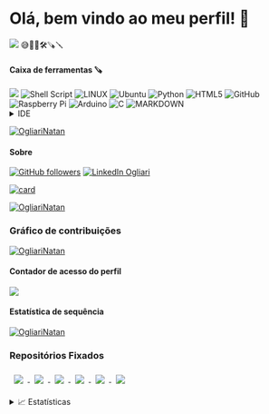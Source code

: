 # Olá, bem vindo ao meu perfil! 👋

<img src="https://img.shields.io/github/license/OgliariNatan/OgliariNatan?color=violet&style=plastic" />
😅🌱🔭🛠🪚🪛

#### Caixa de ferramentas 🪚
<img src="https://img.shields.io/badge/C-00599C?style=for-the-badge&logo=c&logoColor=white" />
<img alt="Shell Script" src="https://img.shields.io/badge/shell_script-%23121011.svg?style=for-the-badge&logo=gnu-bash&logoColor=white"/>
<img alt="LINUX" src="https://img.shields.io/badge/Linux-E34F26?style=for-the-badge&logo=linux&logoColor=black" />
<img alt="Ubuntu" src="https://img.shields.io/badge/Ubuntu-E95420?style=for-the-badge&logo=ubuntu&logoColor=white" />
<img alt="Python" src="https://img.shields.io/badge/python-%2314354C.svg?style=for-the-badge&logo=python&logoColor=white"/>
<img alt="HTML5" src="https://img.shields.io/badge/HTML-239120?style=for-the-badge&logo=html5&logoColor=white"/>
<img alt="GitHub" src="https://img.shields.io/badge/github-%23121011.svg?style=for-the-badge&logo=github&logoColor=white"/>
<img alt="Raspberry Pi" src="https://img.shields.io/badge/-RaspberryPi-C51A4A?style=for-the-badge&logo=Raspberry-Pi"/>
<img alt="Arduino" src="https://img.shields.io/badge/-Arduino-00979D?style=for-the-badge&logo=Arduino&logoColor=white"/>
<img alt="C" src="https://img.shields.io/badge/C-00599C?style=for-the-badge&logo=c&logoColor=white"/>
<img alt="MARKDOWN" src="https://img.shields.io/badge/Markdown-000000?style=for-the-badge&logo=markdown&logoColor=white"/>

<details>
<summary> IDE </summary>
<img alt="ATOM" src="https://img.shields.io/badge/Atom-66595C?style=for-the-badge&logo=Atom&logoColor=white"/> <img alt="COLAB" src="https://img.shields.io/badge/Colab-F9AB00?style=for-the-badge&logo=googlecolab&color=525252"/>
</details>

[![OgliariNatan](https://github-readme-stats.vercel.app/api/top-langs/?username=OgliariNatan&hide=html&layout=compact=true&theme=dracula)](https://github.com/OgliariNatan/github-readme-stats)

#### Sobre

[![GitHub followers](https://img.shields.io/github/followers/Ogliarinatan?label=GitHub&logo=Github&style=for-the-badge)](https://github.com/Ogliarinatan/)
 [![LinkedIn Ogliari](https://img.shields.io/badge/LinkedIn-0077B5?style=for-the-badge&logo=linkedin&logoColor=white)](https://br.linkedin.com/in/natan-ogliari-526591bb)


[![card](https://github-readme-stats.vercel.app/api?username=OgliariNatan&theme=dark&show_icons=true)](https://github.com/anuraghazra/github-readme-stats)

[![OgliariNatan](https://github-profile-trophy.vercel.app/?username=OgliariNatan)](https://github-profile-trophy.vercel.app/?username=OgliariNatan&theme=dark)


### Gráfico de contribuições
[![OgliariNatan](https://github-profile-summary-cards.vercel.app/api/cards/profile-details?username=OgliariNatan)](https://github-profile-summary-cards.vercel.app/api/cards/profile-details?username=OgliariNatan&theme=dracula)

#### Contador de acesso do perfil
<img src="https://hits.seeyoufarm.com/api/count/incr/badge.svg?url=https%3A%2F%2Fgithub.com%2FOgliariNatan1212%2Fhit-counter" />

#### Estatística de sequência

[![OgliariNatan](https://github-readme-streak-stats.herokuapp.com/?user=OgliariNatan)](https://github-readme-streak-stats.herokuapp.com/?user=OgliariNatan&theme=cobalt)


### Repositórios Fixados

<a href="https://github.com/OgliariNatan/ng-limeade">  <img align="center" style="margin:0.5rem" src="https://github-readme-stats.vercel.app/api/pin/?username=OgliariNatan&repo=zeniteSolar&title_color=ffffff&text_color=c9cacc&icon_color=4AB197&bg_color=1A2B34" /> </a>
<a href="https://github.com/OgliariNatan/ng-limeade">  <img align="center" style="margin:0.5rem" src="https://github-readme-stats.vercel.app/api/pin/?username=OgliariNatan&repo=Template-UNOPAR&title_color=ffffff&text_color=c9cacc&icon_color=4AB197&bg_color=1A2B34" /> </a>
<a href="https://github.com/OgliariNatan/ng-limeade">  <img align="center" style="margin:0.5rem" src="https://github-readme-stats.vercel.app/api/pin/?username=OgliariNatan&repo=rotina_backup&title_color=ffffff&text_color=c9cacc&icon_color=4AB197&bg_color=1A2B34" /> </a>
<a href="https://github.com/OgliariNatan/ng-limeade">  <img align="center" style="margin:0.5rem" src="https://github-readme-stats.vercel.app/api/pin/?username=OgliariNatan&repo=Programa-o_em_Python&title_color=ffffff&text_color=c9cacc&icon_color=4AB197&bg_color=1A2B34" /> </a>
<a href="https://github.com/OgliariNatan/ng-limeade">  <img align="center" style="margin:0.5rem" src="https://github-readme-stats.vercel.app/api/pin/?username=OgliariNatan&repo=-ScientificComputing&title_color=ffffff&text_color=c9cacc&icon_color=4AB197&bg_color=1A2B34" /> </a>
<a href="https://github.com/OgliariNatan/ng-limeade">  <img align="center" style="margin:0.5rem" src="https://github-readme-stats.vercel.app/api/pin/?username=OgliariNatan&repo=projetointegrador_II&title_color=ffffff&text_color=c9cacc&icon_color=4AB197&bg_color=1A2B34" /> </a>


<details>
<summary>📈 Estatísticas </summary>
<br>
Minhas estatísticas do GitHub

![](http://github-profile-summary-cards.vercel.app/api/cards/profile-details?username=OgliariNatan&theme=dracula)

![](http://github-profile-summary-cards.vercel.app/api/cards/repos-per-language?username=OgliariNatan&theme=dracula)
![](http://github-profile-summary-cards.vercel.app/api/cards/most-commit-language?username=OgliariNatan&theme=dracula)

<br>

<a href="https://github.com/OgliariNatan">
    <img src="https://github-stats-alpha.vercel.app/api?username=OgliariNatan&cc=22272e&tc=37BCF6&ic=fff&bc=0000">
</a>

</details>
